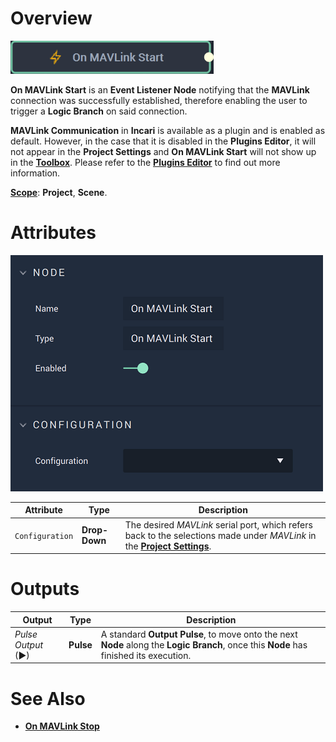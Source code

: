 # Overview

![The On MAVLink Start Node.](../../../../.gitbook/assets/onmavlinkstartnode20241.png)

**On MAVLink Start** is an **Event Listener Node** notifying that the **MAVLink** connection was successfully established, therefore enabling the user to trigger a **Logic Branch** on said connection.

**MAVLink Communication** in **Incari** is available as a plugin and is enabled as default. However, in the case that it is disabled in the **Plugins Editor**, it will not appear in the **Project Settings** and **On MAVLink Start** will not show up in the [**Toolbox**](../../../overview.md). Please refer to the [**Plugins Editor**](../../../../modules/plugins/README.md) to find out more information.

[**Scope**](../../overview.md#scopes): **Project**, **Scene**.

# Attributes

![The On MAVLink Start Node Attributes.](../../../../.gitbook/assets/onmavlinkstartatts.png)

|Attribute|Type|Description|
|---|---|---|
|`Configuration`|**Drop-Down**|The desired *MAVLink* serial port, which refers back to the selections made under *MAVLink* in the [**Project Settings**](../../../../modules/project-settings/mavlink.md).| 


# Outputs

|Output|Type|Description|
|---|---|---|
|*Pulse Output* (►)|**Pulse**|A standard **Output Pulse**, to move onto the next **Node** along the **Logic Branch**, once this **Node** has finished its execution.|

# See Also

* [**On MAVLink Stop**](on-mavlink-stop.md)
  

